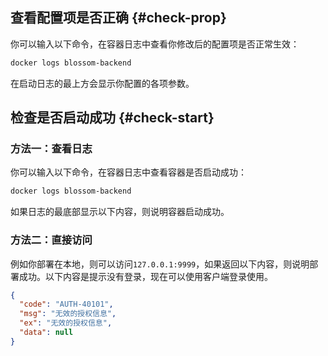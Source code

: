 ## 查看配置项是否正确 {#check-prop}

你可以输入以下命令，在容器日志中查看你修改后的配置项是否正常生效：

```bash
docker logs blossom-backend
```

在启动日志的最上方会显示你配置的各项参数。

<bl-img src="../../../imgs/deploy/backend-before-check.png" width="700px"/>

## 检查是否启动成功 {#check-start}

### 方法一：查看日志

你可以输入以下命令，在容器日志中查看容器是否启动成功：

```bash
docker logs blossom-backend
```

如果日志的最底部显示以下内容，则说明容器启动成功。

<bl-img src="../../../imgs/deploy/backend-success.png" width="700px"/>

### 方法二：直接访问

例如你部署在本地，则可以访问`127.0.0.1:9999`，如果返回以下内容，则说明部署成功。以下内容是提示没有登录，现在可以使用客户端登录使用。

```json
{
  "code": "AUTH-40101",
  "msg": "无效的授权信息",
  "ex": "无效的授权信息",
  "data": null
}
```
